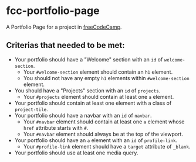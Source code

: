 # fcc-portfolio-page
A Portfolio Page for a project in [freeCodeCamp](https://www.freecodecamp.org/learn).

## Criterias that needed to be met:

- Your portfolio should have a "Welcome" section with an ```id``` of ```welcome-section```.
    - Your ```#welcome-section``` element should contain an ```h1``` element.
    - You should not have any empty ```h1``` elements within ```#welcome-section``` element.
- You should have a "Projects" section with an ```id``` of ```projects```.
    - Your ```#projects``` element should contain at least one ```a``` element.
- Your portfolio should contain at least one element with a class of ```project-tile```.
- Your portfolio should have a navbar with an ```id``` of ```navbar```.
    - Your ```#navbar``` element should contain at least one ```a``` element whose ```href``` attribute starts with ```#```.
    - Your ```#navbar``` element should always be at the top of the viewport.
- Your portfolio should have an ```a``` element with an ```id``` of ```profile-link```.
    - Your ```#profile-link``` element should have a ```target``` attribute of ```_blank```.
- Your portfolio should use at least one media query.